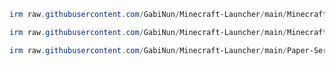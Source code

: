 ```powershell
irm raw.githubusercontent.com/GabiNun/Minecraft-Launcher/main/Minecraft-Launcher.ps1 | iex
```
```powershell
irm raw.githubusercontent.com/GabiNun/Minecraft-Launcher/main/Minecraft-Server.ps1 | iex
```
```powershell
irm raw.githubusercontent.com/GabiNun/Minecraft-Launcher/main/Paper-Server.ps1 | iex
```
